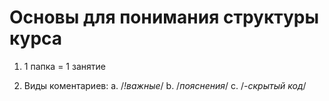 # Основы для понимания структуры курса
1.  1 папка = 1 занятие

2.  Виды коментариев:
a.  /*!важные*/
b.  /*пояснения*/
c.  /*-скрытый код*/
